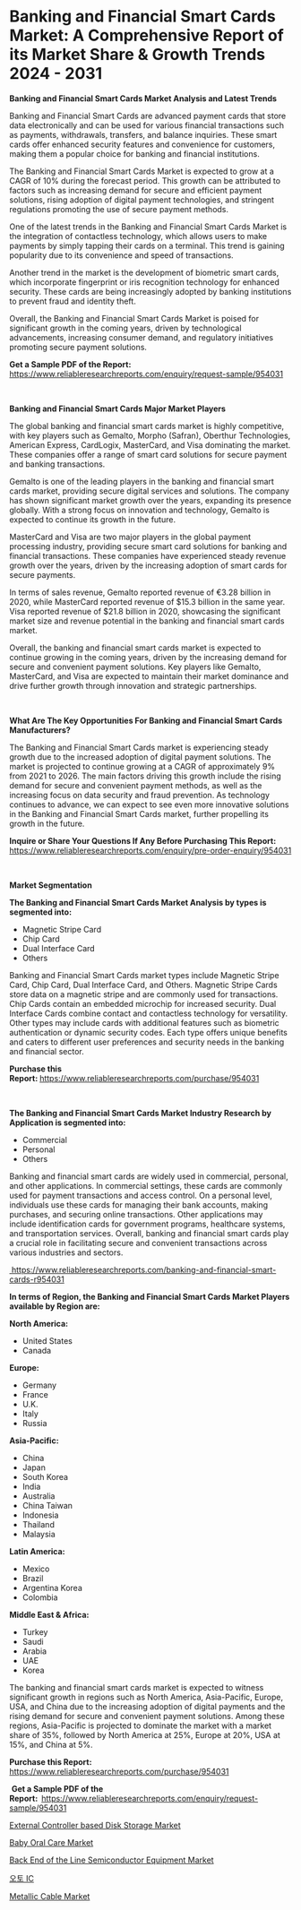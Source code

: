 <p><h1>Banking and Financial Smart Cards Market: A Comprehensive Report of its Market Share & Growth Trends 2024 - 2031</h1></p><p><strong>Banking and Financial Smart Cards Market Analysis and Latest Trends</strong></p>
<p><p>Banking and Financial Smart Cards are advanced payment cards that store data electronically and can be used for various financial transactions such as payments, withdrawals, transfers, and balance inquiries. These smart cards offer enhanced security features and convenience for customers, making them a popular choice for banking and financial institutions.</p><p>The Banking and Financial Smart Cards Market is expected to grow at a CAGR of 10% during the forecast period. This growth can be attributed to factors such as increasing demand for secure and efficient payment solutions, rising adoption of digital payment technologies, and stringent regulations promoting the use of secure payment methods.</p><p>One of the latest trends in the Banking and Financial Smart Cards Market is the integration of contactless technology, which allows users to make payments by simply tapping their cards on a terminal. This trend is gaining popularity due to its convenience and speed of transactions.</p><p>Another trend in the market is the development of biometric smart cards, which incorporate fingerprint or iris recognition technology for enhanced security. These cards are being increasingly adopted by banking institutions to prevent fraud and identity theft.</p><p>Overall, the Banking and Financial Smart Cards Market is poised for significant growth in the coming years, driven by technological advancements, increasing consumer demand, and regulatory initiatives promoting secure payment solutions.</p></p>
<p><strong>Get a Sample PDF of the Report:&nbsp;</strong> <a href="https://www.reliableresearchreports.com/enquiry/request-sample/954031">https://www.reliableresearchreports.com/enquiry/request-sample/954031</a></p>
<p>&nbsp;</p>
<p><strong>Banking and Financial Smart Cards Major Market Players</strong></p>
<p><p>The global banking and financial smart cards market is highly competitive, with key players such as Gemalto, Morpho (Safran), Oberthur Technologies, American Express, CardLogix, MasterCard, and Visa dominating the market. These companies offer a range of smart card solutions for secure payment and banking transactions.</p><p>Gemalto is one of the leading players in the banking and financial smart cards market, providing secure digital services and solutions. The company has shown significant market growth over the years, expanding its presence globally. With a strong focus on innovation and technology, Gemalto is expected to continue its growth in the future.</p><p>MasterCard and Visa are two major players in the global payment processing industry, providing secure smart card solutions for banking and financial transactions. These companies have experienced steady revenue growth over the years, driven by the increasing adoption of smart cards for secure payments.</p><p>In terms of sales revenue, Gemalto reported revenue of €3.28 billion in 2020, while MasterCard reported revenue of $15.3 billion in the same year. Visa reported revenue of $21.8 billion in 2020, showcasing the significant market size and revenue potential in the banking and financial smart cards market.</p><p>Overall, the banking and financial smart cards market is expected to continue growing in the coming years, driven by the increasing demand for secure and convenient payment solutions. Key players like Gemalto, MasterCard, and Visa are expected to maintain their market dominance and drive further growth through innovation and strategic partnerships.</p></p>
<p>&nbsp;</p>
<p><strong>What Are The Key Opportunities For Banking and Financial Smart Cards Manufacturers?</strong></p>
<p><p>The Banking and Financial Smart Cards market is experiencing steady growth due to the increased adoption of digital payment solutions. The market is projected to continue growing at a CAGR of approximately 9% from 2021 to 2026. The main factors driving this growth include the rising demand for secure and convenient payment methods, as well as the increasing focus on data security and fraud prevention. As technology continues to advance, we can expect to see even more innovative solutions in the Banking and Financial Smart Cards market, further propelling its growth in the future.</p></p>
<p><strong>Inquire or Share Your Questions If Any Before Purchasing This Report:</strong> <a href="https://www.reliableresearchreports.com/enquiry/pre-order-enquiry/954031">https://www.reliableresearchreports.com/enquiry/pre-order-enquiry/954031</a></p>
<p>&nbsp;</p>
<p><strong>Market Segmentation</strong></p>
<p><strong>The Banking and Financial Smart Cards Market Analysis by types is segmented into:</strong></p>
<p><ul><li>Magnetic Stripe Card</li><li>Chip Card</li><li>Dual Interface Card</li><li>Others</li></ul></p>
<p><p>Banking and Financial Smart Cards market types include Magnetic Stripe Card, Chip Card, Dual Interface Card, and Others. Magnetic Stripe Cards store data on a magnetic stripe and are commonly used for transactions. Chip Cards contain an embedded microchip for increased security. Dual Interface Cards combine contact and contactless technology for versatility. Other types may include cards with additional features such as biometric authentication or dynamic security codes. Each type offers unique benefits and caters to different user preferences and security needs in the banking and financial sector.</p></p>
<p><strong>Purchase this Report:&nbsp;</strong><a href="https://www.reliableresearchreports.com/purchase/954031">https://www.reliableresearchreports.com/purchase/954031</a></p>
<p>&nbsp;</p>
<p><strong>The Banking and Financial Smart Cards Market Industry Research by Application is segmented into:</strong></p>
<p><ul><li>Commercial</li><li>Personal</li><li>Others</li></ul></p>
<p><p>Banking and financial smart cards are widely used in commercial, personal, and other applications. In commercial settings, these cards are commonly used for payment transactions and access control. On a personal level, individuals use these cards for managing their bank accounts, making purchases, and securing online transactions. Other applications may include identification cards for government programs, healthcare systems, and transportation services. Overall, banking and financial smart cards play a crucial role in facilitating secure and convenient transactions across various industries and sectors.</p></p>
<p><a href="https://www.reliableresearchreports.com/banking-and-financial-smart-cards-r954031">&nbsp;https://www.reliableresearchreports.com/banking-and-financial-smart-cards-r954031</a></p>
<p><strong>In terms of Region, the Banking and Financial Smart Cards Market Players available by Region are:</strong></p>
<p>
    <p> <strong> North America: </strong>
        <ul>
            <li>United States</li>
            <li>Canada</li>
        </ul>
        </p> 
    <p> <strong> Europe: </strong>
        <ul>
            <li>Germany</li>
            <li>France</li>
            <li>U.K.</li>
            <li>Italy</li>
            <li>Russia</li>
        </ul>
        </p> 
    <p> <strong> Asia-Pacific: </strong>
        <ul>
            <li>China</li>
            <li>Japan</li>
            <li>South Korea</li>
            <li>India</li>
            <li>Australia</li>
            <li>China Taiwan</li>
            <li>Indonesia</li>
            <li>Thailand</li>
            <li>Malaysia</li>
        </ul>
        </p> 
    <p> <strong> Latin America: </strong>
        <ul>
            <li>Mexico</li>
            <li>Brazil</li>
            <li>Argentina Korea</li>
            <li>Colombia</li>
        </ul>
        </p> 
    <p> <strong> Middle East & Africa: </strong>
        <ul>
            <li>Turkey</li>
            <li>Saudi</li>
            <li>Arabia</li>
            <li>UAE</li>
            <li>Korea</li>
        </ul>
    </p>
    </p>
<p><p>The banking and financial smart cards market is expected to witness significant growth in regions such as North America, Asia-Pacific, Europe, USA, and China due to the increasing adoption of digital payments and the rising demand for secure and convenient payment solutions. Among these regions, Asia-Pacific is projected to dominate the market with a market share of 35%, followed by North America at 25%, Europe at 20%, USA at 15%, and China at 5%.</p></p>
<p><strong>Purchase this Report: </strong><a href="https://www.reliableresearchreports.com/purchase/954031">https://www.reliableresearchreports.com/purchase/954031</a></p>
<p>&nbsp;<strong>Get a Sample PDF of the Report:&nbsp;&nbsp;</strong><a href="https://www.reliableresearchreports.com/enquiry/request-sample/954031">https://www.reliableresearchreports.com/enquiry/request-sample/954031</a></p>
<p><strong></strong></p>
<p><p><a href="https://www.linkedin.com/pulse/decoding-external-controller-based-disk-storage-market-metrics-ssxke">External Controller based Disk Storage Market</a></p><p><a href="https://github.com/timeliteaut/Market-Research-Report-List-2/blob/main/baby-oral-care-market.md">Baby Oral Care Market</a></p><p><a href="https://github.com/seekum/Market-Research-Report-List-2/blob/main/back-end-of-the-line-semiconductor-equipment-market.md">Back End of the Line Semiconductor Equipment Market</a></p><p><a href="https://github.com/durgin521/Market-Research-Report-List-1/blob/main/412753754498.md">오토 IC</a></p><p><a href="https://www.linkedin.com/pulse/decoding-metallic-cable-market-metrics-share-trends-growth-lbhkf">Metallic Cable Market</a></p></p>